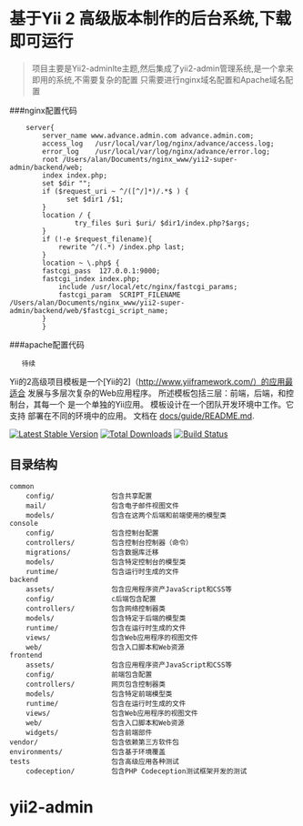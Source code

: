 基于Yii 2 高级版本制作的后台系统,下载即可运行
===============================
>项目主要是Yii2-adminlte主题,然后集成了yii2-admin管理系统,是一个拿来即用的系统,不需要复杂的配置
>只需要进行nginx域名配置和Apache域名配置

###nginx配置代码
```
    server{
        server_name www.advance.admin.com advance.admin.com;
        access_log   /usr/local/var/log/nginx/advance/access.log;
        error_log    /usr/local/var/log/nginx/advance/error.log;
        root /Users/alan/Documents/nginx_www/yii2-super-admin/backend/web;
        index index.php;
        set $dir "";
        if ($request_uri ~ ^/([^/]*)/.*$ ) {
              set $dir1 /$1;
        }
        location / {
                try_files $uri $uri/ $dir1/index.php?$args;
        }
        if (!-e $request_filename){  
            rewrite ^/(.*) /index.php last;  
        } 
        location ~ \.php$ {
    	fastcgi_pass  127.0.0.1:9000;
    	fastcgi_index index.php;
            include /usr/local/etc/nginx/fastcgi_params;
            fastcgi_param  SCRIPT_FILENAME  /Users/alan/Documents/nginx_www/yii2-super-admin/backend/web/$fastcgi_script_name;
        }
        }
```
###apache配置代码
```
   待续
```

Yii的2高级项目模板是一个[Yii的2]（http://www.yiiframework.com/）的应用最适合
发展与多层次复杂的Web应用程序。
所述模板包括三层：前端，后端，和控制台，其每一个
是一个单独的Yii应用。
模板设计在一个团队开发环境中工作。它支持
部署在不同的环境中的应用。
文档在 [docs/guide/README.md](docs/guide/README.md).

[![Latest Stable Version](https://poser.pugx.org/yiisoft/yii2-app-advanced/v/stable.png)](https://packagist.org/packages/yiisoft/yii2-app-advanced)
[![Total Downloads](https://poser.pugx.org/yiisoft/yii2-app-advanced/downloads.png)](https://packagist.org/packages/yiisoft/yii2-app-advanced)
[![Build Status](https://travis-ci.org/yiisoft/yii2-app-advanced.svg?branch=master)](https://travis-ci.org/yiisoft/yii2-app-advanced)

目录结构
-------------------

```
common
    config/              包含共享配置
    mail/                包含电子邮件视图文件
    models/              包含在这两个后端和前端使用的模型类
console
    config/              包含控制台配置
    controllers/         包含控制台控制器（命令）
    migrations/          包含数据库迁移
    models/              包含特定控制台的模型类
    runtime/             包含运行时生成的文件
backend
    assets/              包含应用程序资产JavaScript和CSS等
    config/              c后端包含配置
    controllers/         包含网络控制器类
    models/              包含特定于后端的模型类
    runtime/             包含在运行时生成的文件
    views/               包含Web应用程序的视图文件
    web/                 包含入口脚本和Web资源
frontend
    assets/              包含应用程序资产JavaScript和CSS等
    config/              前端包含配置
    controllers/         网页包含控制器类
    models/              包含特定前端模型类
    runtime/             包含在运行时生成的文件
    views/               包含Web应用程序的视图文件
    web/                 包含入口脚本和Web资源
    widgets/             包含前端部件
vendor/                  包含依赖第三方软件包
environments/            包含基于环境覆盖
tests                    包含高级应用各种测试
    codeception/         包含PHP Codeception测试框架开发的测试
```
# yii2-admin

